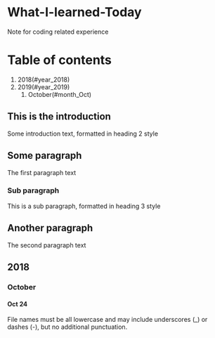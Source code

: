# What-I-learned-Today
Note for coding related experience

# Table of contents
1. 2018(#year_2018)
2. 2019(#year_2019)
    1. October(#month_Oct)


## This is the introduction <a name="introduction"></a>
Some introduction text, formatted in heading 2 style

## Some paragraph <a name="paragraph1"></a>
The first paragraph text

### Sub paragraph <a name="subparagraph1"></a>
This is a sub paragraph, formatted in heading 3 style

## Another paragraph <a name="paragraph2"></a>
The second paragraph text

## 2018 <a name="year_2018"></a>
### October <a name="month_Oct"></a>
#### Oct 24
File names must be all lowercase and may include underscores (_) or dashes (-), but no additional punctuation.
